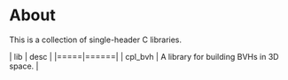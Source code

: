 About
=====

This is a collection of single-header C libraries.

| lib | desc |
|=====|======|
| cpl\_bvh | A library for building BVHs in 3D space. |
